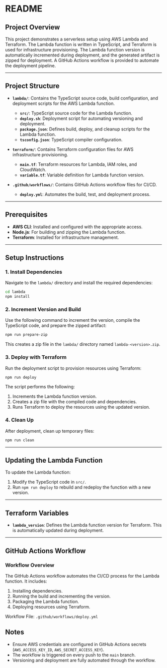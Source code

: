 # README

## Project Overview
This project demonstrates a serverless setup using AWS Lambda and Terraform. The Lambda function is written in TypeScript, and Terraform is used for infrastructure provisioning. The Lambda function version is automatically incremented during deployment, and the generated artifact is zipped for deployment. A GitHub Actions workflow is provided to automate the deployment pipeline.

---

## Project Structure

- **`lambda/`**: Contains the TypeScript source code, build configuration, and deployment scripts for the AWS Lambda function.
  - **`src/`**: TypeScript source code for the Lambda function.
  - **`deploy.sh`**: Deployment script for automating versioning and deployment.
  - **`package.json`**: Defines build, deploy, and cleanup scripts for the Lambda function.
  - **`tsconfig.json`**: TypeScript compiler configuration.

- **`terraform/`**: Contains Terraform configuration files for AWS infrastructure provisioning.
  - **`main.tf`**: Terraform resources for Lambda, IAM roles, and CloudWatch.
  - **`variable.tf`**: Variable definition for Lambda function version.

- **`.github/workflows/`**: Contains GitHub Actions workflow files for CI/CD.
  - **`deploy.yml`**: Automates the build, test, and deployment process.

---

## Prerequisites

- **AWS CLI**: Installed and configured with the appropriate access.
- **Node.js**: For building and zipping the Lambda function.
- **Terraform**: Installed for infrastructure management.

---

## Setup Instructions

### 1. Install Dependencies
Navigate to the `lambda/` directory and install the required dependencies:

```bash
cd lambda
npm install
```

### 2. Increment Version and Build
Use the following command to increment the version, compile the TypeScript code, and prepare the zipped artifact:

```bash
npm run prepare-zip
```

This creates a zip file in the `lambda/` directory named `lambda-<version>.zip`.

### 3. Deploy with Terraform
Run the deployment script to provision resources using Terraform:

```bash
npm run deploy
```

The script performs the following:
1. Increments the Lambda function version.
2. Creates a zip file with the compiled code and dependencies.
3. Runs Terraform to deploy the resources using the updated version.

### 4. Clean Up
After deployment, clean up temporary files:

```bash
npm run clean
```

---

## Updating the Lambda Function
To update the Lambda function:
1. Modify the TypeScript code in `src/`.
2. Run `npm run deploy` to rebuild and redeploy the function with a new version.

---

## Terraform Variables

- **`lambda_version`**: Defines the Lambda function version for Terraform. This is automatically updated during deployment.

---

## GitHub Actions Workflow

### Workflow Overview
The GitHub Actions workflow automates the CI/CD process for the Lambda function. It includes:
1. Installing dependencies.
2. Running the build and incrementing the version.
3. Packaging the Lambda function.
4. Deploying resources using Terraform.

Workflow File: `.github/workflows/deploy.yml`

## Notes
- Ensure AWS credentials are configured in GitHub Actions secrets (`AWS_ACCESS_KEY_ID`, `AWS_SECRET_ACCESS_KEY`).
- The workflow is triggered on every push to the `main` branch.
- Versioning and deployment are fully automated through the workflow.